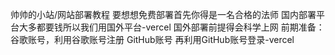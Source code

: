 帅帅的小站/网站部署教程
要想想免费部署首先你得是一名合格的法师
国内部署平台大多都要钱所以我们用国外平台-vercel
国外部署前提得会科学上网
前期准备：谷歌账号，利用谷歌账号注册 GitHub账号 再利用GitHub账号登录-vercel
